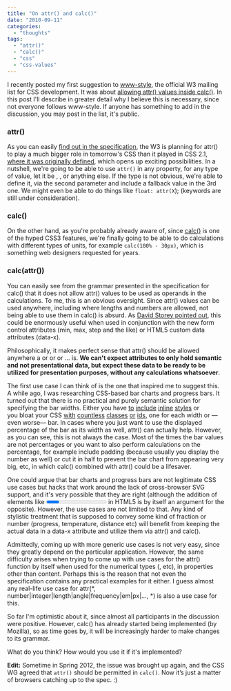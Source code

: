 ```yaml
---
title: "On attr() and calc()"
date: "2010-09-11"
categories:
  - "thoughts"
tags:
  - "attr()"
  - "calc()"
  - "css"
  - "css-values"
---
```


I recently posted my first suggestion to [www-style](http://lists.w3.org/Archives/Public/www-style/), the official W3 mailing list for CSS development. It was about [allowing attr() values inside calc()](http://lists.w3.org/Archives/Public/www-style/2010Sep/0019.html). In this post I'll describe in greater detail why I believe this is necessary, since not everyone follows www-style. If anyone has something to add in the discussion, you may post in the list, it's public.

### attr()

As you can easily [find out in the specification](http://www.w3.org/TR/css3-values/#attribute), the W3 is planning for attr() to play a much bigger role in tomorrow's CSS than it played in CSS 2.1, [where it was originally defined](http://www.w3.org/TR/CSS2/generate.html#propdef-content), which opens up exciting possibilities. In a nutshell, we're going to be able to use `attr()` in any property, for any type of value, let it be <length>, <number>, <color> or anything else. If the type is not obvious, we're able to define it, via the second parameter and include a fallback value in the 3rd one. We might even be able to do things like `float: attr(X`); (keywords are still under consideration).

### calc()

On the other hand, as you're probably already aware of, since [calc()](http://www.w3.org/TR/css3-values/#calc) is one of the hyped CSS3 features, we're finally going to be able to do calculations with different types of units, for example `calc(100% - 30px)`, which is something web designers requested for years.

### calc(attr())

You can easily see from the grammar presented in the specification for calc() that it does not allow attr() values to be used as operands in the calculations. To me, this is an obvious oversight. Since attr() values can be used anywhere, including where lengths and numbers are allowed, not being able to use them in calc() is absurd. As [David Storey pointed out](http://lists.w3.org/Archives/Public/www-style/2010Sep/0072.html), this could be enormously useful when used in conjunction with the new form control attributes (min, max, step and the like) or HTML5 custom data attributes (data-x).

Philosophically, it makes perfect sense that attr() should be allowed anywhere a <length> or <number> or <angle> or ... is. **We can't expect attributes to only hold semantic and not presentational data, but expect these data to be ready to be utilized for presentation purposes, without any calculations whatsoever**.

The first use case I can think of is the one that inspired me to suggest this. A while ago, I was researching CSS-based bar charts and progress bars. It turned out that there is no practical and purely semantic solution for specifying the bar widths. Either you have [to](http://www.1080degrees.net/archive/journal/simple_css_bar_graph/) [include](http://www.alistapart.com/articles/accessibledatavisualization) [inline](http://icant.co.uk/csscharts/) [styles](http://www.standards-schmandards.com/exhibits/barchart/) or you bloat your CSS [with](http://meyerweb.com/eric/css/edge/bargraph/demo.html) [countless](http://www.usrecordings.com/test-lab/bullet-graph.htm) [classes](http://cssglobe.com/post/1272/pure-css-data-chart) [or](http://www.cssplay.co.uk/menu/barchart.html) [ids](http://csswizardry.com/2010/02/css-bar-charts-styling-data-with-css3-and-progressive-enhancement/), one for each width or —even worse— bar. In cases where you just want to use the displayed percentage of the bar as its width as well, attr() can actually help. However, as you can see, this is not always the case. Most of the times the bar values are not percentages or you want to also perform calculations on the percentage, for example include padding (because usually you display the number as well) or cut it in half to prevent the bar chart from appearing very big, etc, in which calc() combined with attr() could be a lifesaver.

One could argue that bar charts and progress bars are not legitimate CSS use cases but hacks that work around the lack of cross-browser SVG support, and it's very possible that they are right (although the addition of elements like [<progress>](http://www.w3schools.com/html5/tag_progress.asp) in HTML5 is by itself an argument for the opposite). However, the use cases are not limited to that. Αny kind of stylistic treatment that is supposed to convey some kind of fraction or number (progress, temperature, distance etc) will benefit from keeping the actual data in a data-x attribute and utilize them via attr() and calc().

Admittedly, coming up with more generic use cases is not very easy, since they greatly depend on the particular application. However, the same difficulty arises when trying to come up with use cases for the attr() function by itself when used for the numerical types (<number>, <length> etc), in properties other than content. Perhaps this is the reason that not even the specification contains any practical examples for it either. I guess almost any real-life use case for attr(\*, number|integer|length|angle|frequency|em|px|..., \*) is also a use case for this.

So far I'm optimistic about it, since almost all participants in the discussion were positive. However, calc() has already started being implemented (by Mozilla), so as time goes by, it will be increasingly harder to make changes to its grammar.

What do you think? How would you use it if it's implemented?

**Edit:** Sometime in Spring 2012, the issue was brought up again, and the CSS WG agreed that `attr()` should be permitted in `calc()`. Now it’s just a matter of browsers catching up to the spec. :)
